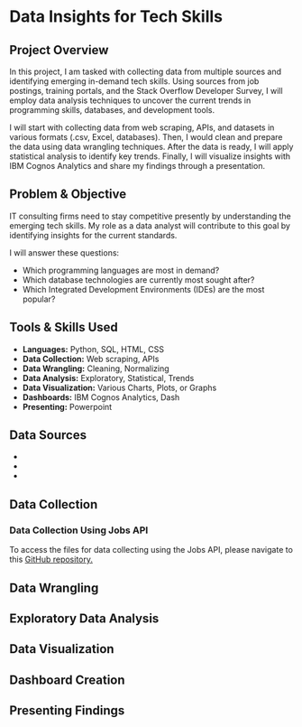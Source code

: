 <h1>Data Insights for Tech Skills</h1>

<h2>Project Overview</h2>

<p>In this project, I am tasked with collecting data from multiple sources and identifying emerging in-demand tech skills. Using sources from job postings, training portals, and the Stack Overflow Developer Survey, I will employ data analysis techniques to uncover the current trends in programming skills, databases, and development tools. </p>

<p>I will start with collecting data from web scraping, APIs, and datasets in various formats (.csv, Excel, databases). Then, I would clean and prepare the data using data wrangling techniques. After the data is ready, I will apply statistical analysis to identify key trends. Finally, I will visualize insights with IBM Cognos Analytics and share my findings through a presentation.</p> 

<h2>Problem & Objective</h2>

<p>IT consulting firms need to stay competitive presently by understanding the emerging tech skills. My role as a data analyst will contribute to this goal by identifying insights for the current standards. </p>

<p>I will answer these questions: </p>

<ul>
  <li>Which programming languages are most in demand?</li>
  <li>Which database technologies are currently most sought after?</li>
  <li>Which Integrated Development Environments (IDEs) are the most popular?</li>
</ul>

<h2>Tools & Skills Used</h2>

<ul>
  <li><strong>Languages:</strong> Python, SQL, HTML, CSS</li>
  <li><strong>Data Collection:</strong> Web scraping, APIs</li>
  <li><strong>Data Wrangling:</strong> Cleaning, Normalizing</li>
  <li><strong>Data Analysis:</strong> Exploratory, Statistical, Trends</li>
  <li><strong>Data Visualization:</strong> Various Charts, Plots, or Graphs</li>
  <li><strong>Dashboards:</strong> IBM Cognos Analytics, Dash</li>
  <li><strong>Presenting:</strong> Powerpoint</li>
</ul>

<h2>Data Sources</h2>

<ul>
  <li></li>
  <li></li>
  <li></li>
</ul>

<h2>Data Collection</h2>

<h3>Data Collection Using Jobs API</h3>

<p>To access the files for data collecting using the Jobs API, please navigate to this <a href = "https://github.com/FaiLuReH3Ro/API-Data-Collection">GitHub repository.</a></p>

<h2>Data Wrangling</h2>

<h2>Exploratory Data Analysis</h2>

<h2>Data Visualization</h2>

<h2>Dashboard Creation</h2>

<h2>Presenting Findings</h2>




